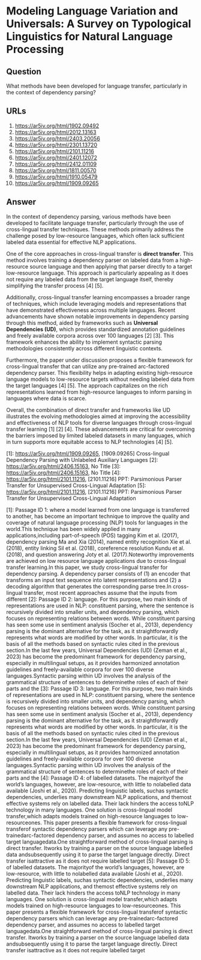 # Modeling Language Variation and Universals: A Survey on Typological Linguistics for Natural Language Processing

## Question

What methods have been developed for language transfer, particularly in the context of dependency parsing?

## URLs

1. https://ar5iv.org/html/1902.09492
2. https://ar5iv.org/html/2012.13163
3. https://ar5iv.org/html/2403.20056
4. https://ar5iv.org/html/2301.13720
5. https://ar5iv.org/html/2101.11216
6. https://ar5iv.org/html/2401.12072
7. https://ar5iv.org/html/2412.01109
8. https://ar5iv.org/html/1811.00570
9. https://ar5iv.org/html/1910.05479
10. https://ar5iv.org/html/1909.09265

## Answer

In the context of dependency parsing, various methods have been developed to facilitate language transfer, particularly through the use of cross-lingual transfer techniques. These methods primarily address the challenge posed by low-resource languages, which often lack sufficient labeled data essential for effective NLP applications.

One of the core approaches in cross-lingual transfer is **direct transfer**. This method involves training a dependency parser on labeled data from a high-resource source language and then applying that parser directly to a target low-resource language. This approach is particularly appealing as it does not require any labeled data from the target language itself, thereby simplifying the transfer process [4] [5].

Additionally, cross-lingual transfer learning encompasses a broader range of techniques, which include leveraging models and representations that have demonstrated effectiveness across multiple languages. Recent advancements have shown notable improvements in dependency parsing through this method, aided by frameworks such as **Universal Dependencies (UD)**, which provides standardized annotation guidelines and freely available corpora across over 100 languages [2] [3]. This framework enhances the ability to implement syntactic parsing methodologies consistently across different linguistic contexts.

Furthermore, the paper under discussion proposes a flexible framework for cross-lingual transfer that can utilize any pre-trained arc-factored dependency parser. This flexibility helps in adapting existing high-resource language models to low-resource targets without needing labeled data from the target languages [4] [5]. The approach capitalizes on the rich representations learned from high-resource languages to inform parsing in languages where data is scarce.

Overall, the combination of direct transfer and frameworks like UD illustrates the evolving methodologies aimed at improving the accessibility and effectiveness of NLP tools for diverse languages through cross-lingual transfer learning [1] [2] [4]. These advancements are critical for overcoming the barriers imposed by limited labeled datasets in many languages, which in turn supports more equitable access to NLP technologies [4] [5].

[1]: https://ar5iv.org/html/1909.09265, [1909.09265] Cross-lingual Dependency Parsing with Unlabeled Auxiliary Languages
[2]: https://ar5iv.org/html/2406.15163, No Title
[3]: https://ar5iv.org/html/2406.15163, No Title
[4]: https://ar5iv.org/html/2101.11216, [2101.11216] PPT: Parsimonious Parser Transfer for Unsupervised Cross-Lingual Adaptation
[5]: https://ar5iv.org/html/2101.11216, [2101.11216] PPT: Parsimonious Parser Transfer for Unsupervised Cross-Lingual Adaptation

[1]: Passage ID 1: where a model learned from one language is transferred to another, has become an important technique to improve the quality and coverage of natural language processing (NLP) tools for languages in the world.This technique has been widely applied in many applications,including part-of-speech (POS) tagging Kim et al. (2017), dependency parsing Ma and Xia (2014), named entity recognition Xie et al. (2018), entity linking Sil et al. (2018), coreference resolution Kundu et al. (2018), and question answering Joty et al. (2017).Noteworthy improvements are achieved on low resource language applications due to cross-lingual transfer learning.In this paper, we study cross-lingual transfer for dependency parsing. A dependency parser consists of (1) an encoder that transforms an input text sequence into latent representations and (2) a decoding algorithm that generates the corresponding parse tree.In cross-lingual transfer, most recent approaches assume that the inputs from different
[2]: Passage ID 2: language. For this purpose, two main kinds of representations are used in NLP: constituent parsing, where the sentence is recursively divided into smaller units, and dependency parsing, which focuses on representing relations between words. While constituent parsing has seen some use in sentiment analysis (Socher et al., 2013), dependency parsing is the dominant alternative for the task, as it straightforwardly represents what words are modified by other words. In particular, it is the basis of all the methods based on syntactic rules cited in the previous section.In the last few years, Universal Dependencies (UD) (Zeman et al., 2023) has become the predominant framework for dependency parsing, especially in multilingual setups, as it provides harmonized annotation guidelines and freely-available corpora for over 100 diverse languages.Syntactic parsing within UD involves the analysis of the grammatical structure of sentences to determinethe roles of each of their parts and the
[3]: Passage ID 3: language. For this purpose, two main kinds of representations are used in NLP: constituent parsing, where the sentence is recursively divided into smaller units, and dependency parsing, which focuses on representing relations between words. While constituent parsing has seen some use in sentiment analysis (Socher et al., 2013), dependency parsing is the dominant alternative for the task, as it straightforwardly represents what words are modified by other words. In particular, it is the basis of all the methods based on syntactic rules cited in the previous section.In the last few years, Universal Dependencies (UD) (Zeman et al., 2023) has become the predominant framework for dependency parsing, especially in multilingual setups, as it provides harmonized annotation guidelines and freely-available corpora for over 100 diverse languages.Syntactic parsing within UD involves the analysis of the grammatical structure of sentences to determinethe roles of each of their parts and the
[4]: Passage ID 4: of labelled datasets. The majorityof the world’s languages, however, are low-resource, with little to nolabelled data available (Joshi et al., 2020). Predicting linguistic labels, suchas syntactic dependencies, underlies many downstream NLP applications, and themost effective systems rely on labelled data. Their lack hinders the access toNLP technology in many languages. One solution is cross-lingual model transfer,which adapts models trained on high-resource languages to low-resourceones. This paper presents a flexible framework for cross-lingual transferof syntactic dependency parsers which can leverage any pre-trainedarc-factored dependency parser, and assumes no access to labelled target languagedata.One straightforward method of cross-lingual parsing is direct transfer. Itworks by training a parser on the source language labelled data andsubsequently using it to parse the target language directly. Direct transfer isattractive as it does not require labelled target
[5]: Passage ID 5: of labelled datasets. The majorityof the world’s languages, however, are low-resource, with little to nolabelled data available (Joshi et al., 2020). Predicting linguistic labels, suchas syntactic dependencies, underlies many downstream NLP applications, and themost effective systems rely on labelled data. Their lack hinders the access toNLP technology in many languages. One solution is cross-lingual model transfer,which adapts models trained on high-resource languages to low-resourceones. This paper presents a flexible framework for cross-lingual transferof syntactic dependency parsers which can leverage any pre-trainedarc-factored dependency parser, and assumes no access to labelled target languagedata.One straightforward method of cross-lingual parsing is direct transfer. Itworks by training a parser on the source language labelled data andsubsequently using it to parse the target language directly. Direct transfer isattractive as it does not require labelled target